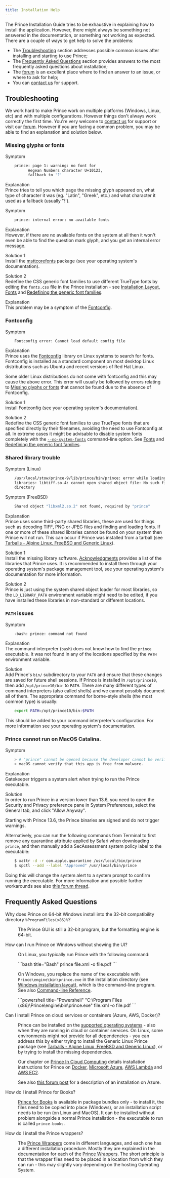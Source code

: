 ```yaml
---
title: Installation Help
---
```


The Prince Installation Guide tries to be exhaustive in explaining how to install the application. However, there might always be something not answered in the documentation, or something not working as expected. There are a couple of ways to get help to solve the problems:

-   The [Troubleshooting](#troubleshooting) section addresses possible common issues after installing and starting to use Prince;
-   The [Frequently Asked Questions](#frequently-asked-questions) section provides answers to the most frequently asked questions about installation;
-   The [forum](//www.princexml.com/forum/) is an excellent place where to find an answer to an issue, or where to ask for help;
-   You can [contact us](//www.princexml.com/contact/) for support.

## Troubleshooting

We work hard to make Prince work on multiple platforms (Windows, Linux, etc) and with multiple configurations. However things don't always work correctly the first time. You're very welcome to [contact us](//www.princexml.com/contact/) for support or visit our [forum](//www.princexml.com/forum/). However if you are facing a common problem, you may be able to find an explanation and solution below.

### Missing glyphs or fonts

Symptom  
```bash
    prince: page 1: warning: no font for
          Aegean Numbers character U+10123,
          fallback to '?'
```
Explanation  
Prince tries to tell you which page the missing glyph appeared on, what type of character it was (eg. "Latin", "Greek", etc.) and what character it used as a fallback (usually '?').

Symptom  
```bash
    prince: internal error: no available fonts
```
Explanation  
However, if there are no available fonts on the system at all then it won't even be able to find the question mark glyph, and you get an internal error message.

Solution 1  
Install the [msttcorefonts](http://corefonts.sourceforge.net) package (see your operating system's documentation).

Solution 2  
Redefine the CSS generic font families to use different TrueType fonts by editing the `fonts.css` file in the Prince installation - see [Installation Layout](installing.md#installation-layout), [Fonts](styling.md#fonts) and [Redefining the generic font families](styling.md#redefining-the-generic-font-families).

Explanation  
This problem may be a symptom of the [Fontconfig](#fontconfig).

### Fontconfig

Symptom  
```bash
    Fontconfig error: Cannot load default config file
```
Explanation  
Prince uses the [Fontconfig](https://www.fontconfig.org) library on Linux systems to search for fonts. Fontconfig is installed as a standard component on most desktop Linux distributions such as Ubuntu and recent versions of Red Hat Linux.

Some older Linux distributions do not come with fontconfig and this may cause the above error. This error will usually be followed by errors relating to [Missing glyphs or fonts](#missing-glyphs-or-fonts) that cannot be found due to the absence of Fontconfig.

Solution 1  
install Fontconfig (see your operating system's documentation).

Solution 2  
Redefine the CSS generic font families to use TrueType fonts that are specified directly by their filenames, avoiding the need to use Fontconfig at all. In extreme cases it might be advisable to disable system fonts completely with the [`--no-system-fonts`](command-line.md#cl-no-system-fonts) command-line option. See [Fonts](styling.md#fonts) and [Redefining the generic font families](styling.md#redefining-the-generic-font-families).

### Shared library trouble

Symptom (Linux)  
```bash
    /usr/local/stow/prince-9/lib/prince/bin/prince: error while loading shared
    libraries: libtiff.so.4: cannot open shared object file: No such file or
    directory
```
Symptom (FreeBSD)  
```bash
    Shared object "libxml2.so.2" not found, required by "prince"
```
Explanation  
Prince uses some third-party shared libraries, these are used for things such as decoding TIFF, PNG or JPEG files and finding and loading fonts. If one or more of these shared libraries cannot be found on your system then Prince will not run. This can occur if Prince was installed from a tarball (see [Tarballs - Alpine Linux, FreeBSD and Generic Linux](installing.md#tarballs---alpine-linux-freebsd-and-generic-linux)).

Solution 1  
Install the missing library software. [Acknowledgments](acknowledgements.md#acknowledgments) provides a list of the libraries that Prince uses. It is recommended to install them through your operating system's package management tool, see your operating system's documentation for more information.

Solution 2  
Prince is just using the system shared object loader for most libraries, so the `LD_LIBRARY_PATH` environment variable might need to be edited, if you have installed these libraries in non-standard or different locations.

### `PATH` issues

Symptom  
```bash
    -bash: prince: command not found
```
Explanation  
The command interpreter (`bash`) does not know how to find the `prince` executable. It was not found in any of the locations specified by the `PATH` environment variable.

Solution  
Add Prince's `bin/` subdirectory to your `PATH` and ensure that these changes are saved for future shell sessions. If Prince is installed in `/opt/prince10`, then add `/opt/prince10/bin` to `PATH`. There are many different types of command interpreters (also called shells) and we cannot possibly document all of them. The appropriate command for borne-style shells (the most common type) is usually:

```bash
    export PATH=/opt/prince10/bin:$PATH
```
This should be added to your command interpreter's configuration. For more information see your operating system's documentation.

### Prince cannot run on MacOS Catalina.

Symptom  
```bash
    > # "prince" cannot be opened because the developer cannot be verified.
    > macOS cannot verify that this app is free from malware.
```
Explanation  
Gatekeeper triggers a system alert when trying to run the Prince executable.

Solution  
In order to run Prince in a version lower than 13.6, you need to open the Security and Privacy preference pane in System Preferences, select the General tab, and click "Allow Anyway".

Starting with Prince 13.6, the Prince binaries are signed and do not trigger warnings.

Alternatively, you can run the following commands from Terminal to first remove any quarantine attribute applied by Safari when downloading `prince`, and then manually add a SecAssessment system policy label to the executable:

```bash
    $ xattr -d -r com.apple.quarantine /usr/local/bin/prince
    $ spctl --add --label "Approved" /usr/local/bin/prince
```

Doing this will change the system alert to a system prompt to confirm running the executable.  For more information and possible further workarounds see also [this forum thread](https://www.princexml.com/forum/topic/4255/macos-catalina-prince-cannot-be-opened-because-the-developer).


## Frequently Asked Questions

<dl className="faq">
  <dt id="faq-win64"><p>Why does Prince on 64-bit Windows install into the 32-bit compatibility directory <code>%ProgramFiles(x86)%</code>? <a href="#faq-win64" className="hash-link"></a></p></dt>
  <dd><p>The Prince GUI is still a 32-bit program, but the formatting engine
  is 64-bit.</p></dd>

  <dt id="faq-win-no-ui"><p>How can I run Prince on Windows without showing the UI? <a href="#faq-win-no-ui" className="hash-link"></a></p></dt>
  <dd>
  <p>On Linux, you typically run Prince with the following command:</p>
```bash title="Bash"
    prince file.xml -o file.pdf
```
  <p>On Windows, you replace the name of the executable with <code>Prince\engine\bin\prince.exe</code> in the installation directory (see <a href="/doc/installing/#-on-windows-2">Windows installation layout</a>), which is the command-line program. See also <a href="/doc/command-line/">Command-line Reference</a>.</p>
```powershell title="Powershell"
    "C:\Program Files (x86)\Prince\engine\bin\prince.exe" file.xml -o file.pdf
```
  </dd>

  <dt id="faq-install-cloud"><p>Can I install Prince on cloud services or   containers (Azure, AWS, Docker)? <a href="#faq-install-cloud" className="hash-link"></a></p></dt>
  <dd><p>Prince can be installed on the <a href="/doc/installing/#installing-prince">supported operating systems</a> -   also when they are running in cloud or container services. On Linux, some   environments might not provide for all dependencies - you can address this   by either trying to install the Generic Linux Prince package (see   <a href="/doc/installing/#tarballs---alpine-linux-freebsd-and-generic-linux">Tarballs - Alpine Linux, FreeBSD and Generic Linux</a>),   or by trying to install the missing dependencies.</p>
  <p>Our chapter on <a href="/doc/server-integration/#prince-in-cloud-computing">Prince In Cloud Computing</a>   details installation instructions for Prince on <a href="/doc/server-integration/#prince-docker-image">Docker</a>,   <a href="/doc/server-integration/#prince-on-microsoft-azure">Microsoft Azure</a>,   <a href="/doc/server-integration/#prince-on-aws-lambda">AWS Lambda</a> and   <a href="/doc/server-integration/#prince-on-ec2">AWS EC2</a>.</p>
  <p>See also <a href="https://www.princexml.com/forum/topic/2094/silent-installation-on-windows#20332">this forum post</a>   for a description of an installation on Azure.</p></dd>

  <dt id="faq-install-books"><p>How do I install Prince for Books?   <a href="#faq-install-books" className="hash-link"></a></p></dt>
  <dd><p><a href="/doc/prince-for-books/">Prince for Books</a> is available   in package bundles only - to install it, the files need to be copied into   place (Windows), or an installation script needs to be run (on Linux and MacOS).   It can be installed without problem alongside a normal Prince installation -   the executable to run is called <code>prince-books</code>.</p></dd>

  <dt id="faq-install-wrappers"><p>How do I install the Prince wrappers?   <a href="#faq-install-wrappers" className="hash-link"></a></p></dt>
  <dd><p>The <a href="/doc/server-integration/#prince-wrappers">Prince Wrappers</a> come in   different languages, and each one has a different installation procedure.   Mostly they are explained in the documentation for each of the   <a href="/doc/server-integration/#prince-wrappers">Prince Wrappers</a>. The short principle   is that the wrapper files need to be placed in a location from which they can   run - this may slightly vary depending on the hosting Operating System.</p></dd>
</dl>
